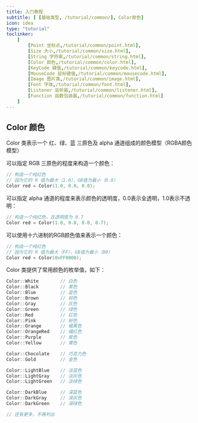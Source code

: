 ```yaml
---
title: 入门教程
subtitle: [ [基础类型, /tutorial/common/], Color颜色]
icon: idea
type: "tutorial"
toclinker: 
    [
        [Point 坐标点,/tutorial/common/point.html],
        [Size 大小,/tutorial/common/size.html],
        [String 字符串,/tutorial/common/string.html],
        [Color 颜色,/tutorial/common/color.html],
        [KeyCode 键值,/tutorial/common/keycode.html],
        [MouseCode 鼠标键值,/tutorial/common/mousecode.html],
        [Image 图片类,/tutorial/common/image.html],
        [Font 字体,/tutorial/common/font.html],
        [Listener 监听器,/tutorial/common/listener.html],
        [Function 函数包装器,/tutorial/common/function.html]
    ]
---
```


## Color 颜色

Color 类表示一个 红、绿、蓝 三原色及 alpha 通道组成的颜色模型（RGBA颜色模型）

可以指定 RGB 三原色的程度来构造一个颜色：

```cpp
// 构造一个纯红色
// 因为它的 R 值为最大（1.0），GB值为最小（0.0）
Color red = Color(1.0, 0.0, 0.0);
```

可以指定 alpha 通道的程度来表示颜色的透明度，0.0表示全透明，1.0表示不透明：

```cpp
// 构造一个纯红色，且透明度为 0.7
Color red = Color(1.0, 0.0, 0.0, 0.7);
```

可以使用十六进制的RGB颜色值来表示一个颜色：

```cpp
// 构造一个纯红色
// 因为它的 R 值为最大（FF），GB值为最小（00）
Color red = Color(0xFF0000);
```

Color 类提供了常用颜色的枚举值，如下：

```cpp
Color::White        // 白色
Color::Black        // 黑色
Color::Blue         // 蓝色
Color::Brown        // 棕色
Color::Gray         // 灰色
Color::Green        // 绿色
Color::Red          // 红色
Color::Pink         // 粉色
Color::Orange       // 橘黄色
Color::OrangeRed    // 橘红色
Color::Purple       // 紫色
Color::Yellow       // 黄色

Color::Chocolate    // 巧克力色
Color::Gold         // 金色

Color::LightBlue    // 淡蓝色
Color::LightGray    // 淡灰色
Color::LightGreen   // 淡绿色

Color::DarkBlue     // 深蓝色
Color::DarkGray     // 深灰色
Color::DarkGreen    // 深绿色

// 还有更多，不再列出
```
